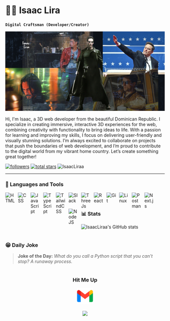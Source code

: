  # 🏄‍♂️ Isaac Lira

**`Digital Craftsman (Developer/Creator)`**

![IsaacLiraa Banner Image](./banner.png)

Hi, I'm Isaac, a 3D web developer from the beautiful Dominican Republic. I specialize in creating immersive, interactive 3D experiences for the web, combining creativity with functionality to bring ideas to life. With a passion for learning and improving my skills, I focus on delivering user-friendly and visually stunning solutions. I’m always excited to collaborate on projects that push the boundaries of web development, and I’m proud to contribute to the digital world from my vibrant home country. Let’s create something great together!
   <p align="left">
      <a href="https://github.com/IsaacLiraa?tab=followers">
         <img alt="followers" title="Follow me on Github" src="https://custom-icon-badges.demolab.com/github/followers/IsaacLiraa?color=236ad3&labelColor=1155ba&style=for-the-badge&logo=person-add&label=Follow&logoColor=white"/></a>
      <a href="https://github.com/IsaacLiraa?tab=repositories&sort=stargazers">
         <img alt="total stars" title="Total stars on GitHub" src="https://custom-icon-badges.demolab.com/github/stars/IsaacLiraa?color=55960c&style=for-the-badge&labelColor=488207&logo=star"/></a>
       <a align="left">
         <img src="https://komarev.com/ghpvc/?username=IsaacLira&label=Profile%20views&color=770677&style=for-the-badge&logo=star" alt="IsaacLiraa" style="padding-right:20px;" />
       </a>
   </p>

---

### 🧰 Languages and Tools


<img align="left" alt="HTML" width="30px" style="padding-right:10px;" src="https://cdn.jsdelivr.net/gh/devicons/devicon/icons/html5/html5-plain.svg" />
<img align="left" alt="CSS" width="30px" style="padding-right:10px;" src="https://cdn.jsdelivr.net/gh/devicons/devicon/icons/css3/css3-plain.svg" />
<img align="left" alt="JavaScript" width="30px" style="padding-right:10px;" src="https://cdn.jsdelivr.net/gh/devicons/devicon/icons/javascript/javascript-plain.svg" />
<img align="left" alt="TypeScript" width="30px" style="padding-right:10px;" src="https://cdn.jsdelivr.net/gh/devicons/devicon/icons/typescript/typescript-plain.svg" />
<img align="left" alt="TailwindCSS" width="30px" style="padding-right:10px;" src="https://cdn.jsdelivr.net/gh/devicons/devicon@latest/icons/tailwindcss/tailwindcss-original.svg" />
<img align="left" alt="Slack" width="30px" style="padding-right:10px;" src="https://cdn.jsdelivr.net/gh/devicons/devicon@latest/icons/slack/slack-original.svg" />
<img align="left" alt="ThreeJs" width="30px" style="padding-right:10px;" src="https://cdn.jsdelivr.net/gh/devicons/devicon@latest/icons/threejs/threejs-original.svg" />
<img align="left" alt="React" width="30px" style="padding-right:10px;" src="https://cdn.jsdelivr.net/gh/devicons/devicon/icons/react/react-original.svg" />
<img align="left" alt="Git" width="30px" style="padding-right:10px;" src="https://cdn.jsdelivr.net/gh/devicons/devicon/icons/git/git-original.svg" />
<img align="left" alt="Linux" width="30px" style="padding-right:10px;" src="https://cdn.jsdelivr.net/gh/devicons/devicon/icons/linux/linux-original.svg" />
<img align="left" alt="Postman" width="30px" style="padding-right:10px;" src="https://cdn.jsdelivr.net/gh/devicons/devicon@latest/icons/postman/postman-original.svg" />        
<img align="left" alt="Next.js" width="30px" style="padding-right:10px;" src="https://cdn.jsdelivr.net/gh/devicons/devicon@latest/icons/nextjs/nextjs-original.svg" />
<img align="left" alt="NodeJS" width="30px" style="padding-right:10px;" src="https://cdn.jsdelivr.net/gh/devicons/devicon/icons/nodejs/nodejs-original.svg" />
<br />

#
<!--Github stats Table--> 
### 📊 Stats

![IsaacLiraa's GitHub stats](https://github-readme-stats.vercel.app/api?username=IsaacLiraa&show_icons=true&theme=vue)

#

<!--STARTS_HERE_QUOTE_CARD-->
### 😁 Daily Joke

> **Joke of the Day:**
> _What do you call a Python script that you can’t stop? A runaway process._

<!--ENDS_HERE_QUOTE_CARD-->

#
<!--Contact Section--> 
<h3 align="center">Hit Me Up</h3> 
<div align="center">
<a style="text-decoration:none;" href="mailto:instancememo@gmail.com" target="_blank">
<img src="./gmail.png" width=50 height=50 alt="instancememo@gmail.com" style="margin-bottom: 5px;" />
</a>
</div>

<!--Footer--> 
<p align="center">
  <img src="https://capsule-render.vercel.app/api?type=waving&color=gradient&height=65&section=footer"/>
</p>
